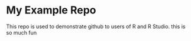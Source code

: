 # My Example Repo

This repo is used to demonstrate github to users of R and R Studio. this is so much fun